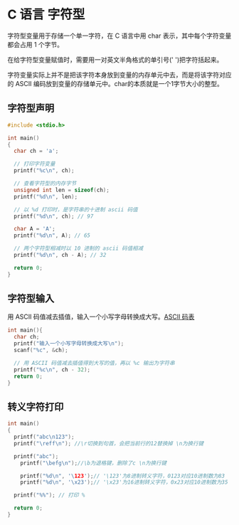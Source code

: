# C 语言 字符型

字符型变量用于存储一个单一字符，在 C 语言中用 char 表示，其中每个字符变量都会占用 1 个字节。

在给字符型变量赋值时，需要用一对英文半角格式的单引号(' ')把字符括起来。

字符变量实际上并不是把该字符本身放到变量的内存单元中去，而是将该字符对应的 ASCII 编码放到变量的存储单元中。char的本质就是一个1字节大小的整型。

## 字符型声明

```c
#include <stdio.h>

int main()
{
  char ch = 'a';

  // 打印字符变量
  printf("%c\n", ch);

  // 查看字符型的内存字节
  unsigned int len = sizeof(ch);
  printf("%d\n", len);

  // 以 %d 打印时，是字符串的十进制 ascii 码值
  printf("%d\n", ch); // 97

  char A = 'A';
  printf("%d\n", A); // 65

  // 两个字符型相减时以 10 进制的 ascii 码值相减
  printf("%d\n", ch - A); // 32

  return 0;
}
```

## 字符型输入

用 ASCII 码值减去插值，输入一个小写字母转换成大写。[ASCII 码表](/docs/文章/前端/ASCII码表.md)

```c
int main(){
  char ch;
  printf("输入一个小写字母转换成大写\n");
  scanf("%c", &ch);

  // 用 ASCII 码值减去插值得到大写的值，再以 %c 输出为字符串
  printf("%c\n", ch - 32);
  return 0;
}
```

## 转义字符打印

```c
int main()
{
  printf("abc\n123");
  printf("\reff\n"); //\r切换到句首，会把当前行的12替换掉 \n为换行键 

  printf("abc");
	printf("\befg\n");//\b为退格键，删除了c \n为换行键

	printf("%d\n", '\123');// '\123'为8进制转义字符，0123对应10进制数为83
	printf("%d\n", '\x23');// '\x23'为16进制转义字符，0x23对应10进制数为35

  printf("%%"); // 打印 %

  return 0;
}
```




